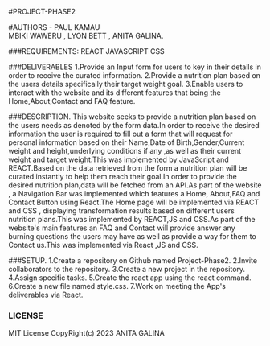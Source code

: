 #PROJECT-PHASE2

#AUTHORS - 
PAUL KAMAU  
MBIKI WAWERU , 
LYON BETT , 
ANITA GALINA.

###REQUIREMENTS:
REACT
JAVASCRIPT
CSS


###DELIVERABLES
1.Provide an Input form for users to key in their details in order to receive the curated information.
2.Provide a nutrition plan based on the users details specifically their target weight goal.
3.Enable users to interact with the website and its different features that being the Home,About,Contact and FAQ feature.

###DESCRIPTION.
This website seeks to provide a nutrition plan based on the users needs as denoted by the form data.In order to receive
the desired information the user is required to fill out a form that will request for personal information based on their 
Name,Date of Birth,Gender,Current weight and height,underlying conditions if any ,as well as their current weight and target weight.This was implemented by JavaScript and REACT.Based on the data retrieved from the form  a nutrition plan will be curated instantly to help them reach their goal.In order to provide the desired nutrition plan,data will be fetched from an API.As part of the website , a Navigation Bar was  implemented which features a Home, About,FAQ and Contact Button using React.The Home page will be implemented via REACT and CSS , displaying transformation results based on different users nutrition plans.This was implemented by REACT,JS and CSS.As part of the website's main features an FAQ and Contact will provide answer any burning questions the users may have as well as provide a way for them to Contact us.This was implemented via React ,JS and CSS.

###SETUP.
1.Create a repository on Github named Project-Phase2.
2.Invite collaborators to the repository.
3.Create a new project in the repository.
4.Assign specific tasks.
5.Create the react app using the react command.
6.Create a new file named style.css.
7.Work on meeting the App's deliverables via React.


### LICENSE
MIT License CopyRight(c) 2023 ANITA GALINA


